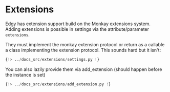 # Extensions

Edgy has extension support build on the Monkay extensions system. Adding extensions
is possible in settings via the attribute/parameter `extensions`.

They must implement the monkay extension protocol or return as a callable a class implementing the extension protocol.
This sounds hard but it isn't:

``` python
{!> ../docs_src/extensions/settings.py !}
```

You can also lazily provide them via add_extension (should happen before the instance is set)


``` python
{!> ../docs_src/extensions/add_extension.py !}
```
